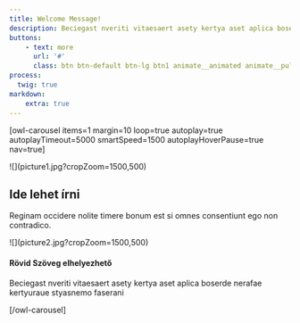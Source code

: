 ```yaml
---
title: Welcome Message!
description: Beciegast nveriti vitaesaert asety kertya aset aplica boserde nerafae kertyuraue styasnemo faserani  iasera khatrsasas ptaiadeser daesraeds. Casrolern atur aut oditaut. onsequuntur magni dolqui ratione voluptatemsequi nesciunt orasario jauystase joasuaserya vytarsa numquam eius modi teincidunt, ut labore et dolore magnam liaseras.
buttons:
    - text: more
      url: '#'
      class: btn btn-default btn-lg btn1 animate__animated animate__pulse animate__infinite     
process:
  twig: true
markdown:
    extra: true
---
```


[owl-carousel items=1 margin=10 loop=true autoplay=true autoplayTimeout=5000 smartSpeed=1500 autoplayHoverPause=true nav=true]
<div id="carousel" class="carousel-container" markdown=1>
  ![](picture1.jpg?cropZoom=1500,500)
  <div class="carousel-textblock">
    <h2>Ide lehet írni</h2>
    <p>Reginam occidere nolite timere bonum est si omnes consentiunt ego non contradico.</p>
    <!--
    <a href="#" class="btn btn-primary carousel-btn animate__animated animate__infinite animate__pulse ">Gomb</a>
    -->
  </div>
</div>
<div class="carousel-container" markdown=1>
  ![](picture2.jpg?cropZoom=1500,500)
  <div class="carousel-textblock">
    <h4>Rövid Szöveg elhelyezhető</h4>
    <p>Beciegast nveriti vitaesaert asety kertya aset aplica boserde nerafae kertyuraue styasnemo faserani </p>
  </div>
</div>
[/owl-carousel]


<!--
[owl-carousel items=1 margin=10 ]
<div class="mycarousel" style="background-image: url({{ page.media['picture1.jpg'].url }});">
  <div class="carousel-textbox">
    <h2>This is panel 1</h2>
    <p>foo</p>
  </div>
</div>
<div class="mycarousel" style="background: url({{ page.media['picture2.jpg'].url }});">
  <h2>This is panel 2</h2>
  <p>foo</p>
</div>
[/owl-carousel]
-->
